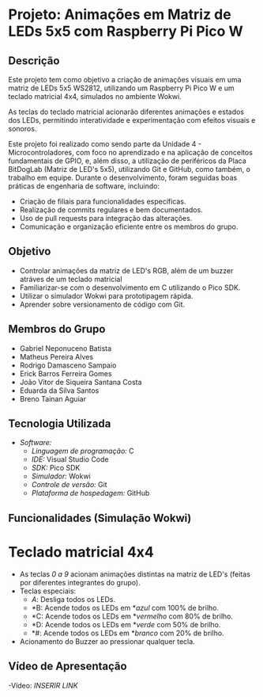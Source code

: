# Projeto: Animações em Matriz de LEDs 5x5 com Raspberry Pi Pico W

## Descrição

Este projeto tem como objetivo a criação de animações visuais em uma matriz de LEDs 5x5 WS2812, utilizando um Raspberry Pi Pico W e um teclado matricial 4x4, simulados no ambiente Wokwi.

As teclas do teclado matricial acionarão diferentes animações e estados dos LEDs, permitindo interatividade e experimentação com efeitos visuais e sonoros.

Este projeto foi realizado como sendo parte da Unidade 4 - Microcontroladores, com foco no aprendizado e na aplicação de conceitos fundamentais de GPIO, e, além disso, a utilização de periféricos da Placa BitDogLab (Matriz de LED's 5x5), utilizando Git e GitHub, como também, o trabalho em equipe. Durante o desenvolvimento, foram seguidas boas práticas de engenharia de software, incluindo:

* Criação de filiais para funcionalidades específicas.
* Realização de commits regulares e bem documentados.
* Uso de pull requests para integração das alterações.
* Comunicação e organização eficiente entre os membros do grupo.

## Objetivo

* Controlar animações da matriz de LED's RGB, além de um buzzer atráves de um teclado matricial
* Familiarizar-se com o desenvolvimento em C utilizando o Pico SDK.
* Utilizar o simulador Wokwi para prototipagem rápida.
* Aprender sobre versionamento de código com Git.

## Membros do Grupo
* Gabriel Neponuceno Batista
* Matheus Pereira Alves
* Rodrigo Damasceno Sampaio
* Erick Barros Ferreira Gomes
* João Vitor de Siqueira Santana Costa
* Eduarda da Silva Santos
* Breno Tainan Aguiar

## Tecnologia Utilizada

* *Software:*
  * *Linguagem de programação:* C
  * *IDE:* Visual Studio Code
  * *SDK:* Pico SDK
  * *Simulador:* Wokwi
  * *Controle de versão:* Git
  * *Plataforma de hospedagem:* GitHub

## Funcionalidades (Simulação Wokwi)

# Teclado matricial 4x4
- As teclas *0 a 9* acionam animações distintas na matriz de LED's (feitas por diferentes integrantes do grupo).
- Teclas especiais:
  - *A*: Desliga todos os LEDs.
  - *B: Acende todos os LEDs em **azul* com 100% de brilho.
  - *C: Acende todos os LEDs em **vermelho* com 80% de brilho.
  - *D: Acende todos os LEDs em **verde* com 50% de brilho.
  - *#: Acende todos os LEDs em **branco* com 20% de brilho.
- Acionamento do Buzzer ao pressionar qualquer tecla.


## Vídeo de Apresentação

-Vídeo: *INSERIR LINK*
